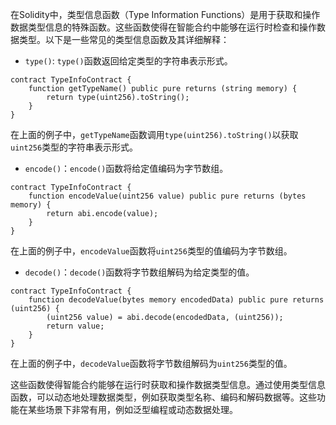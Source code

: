 ﻿在Solidity中，类型信息函数（Type Information Functions）是用于获取和操作数据类型信息的特殊函数。这些函数使得在智能合约中能够在运行时检查和操作数据类型。以下是一些常见的类型信息函数及其详细解释：

- `type()`: `type()`函数返回给定类型的字符串表示形式。

```solidity
contract TypeInfoContract {
    function getTypeName() public pure returns (string memory) {
        return type(uint256).toString();
    }
}
```

在上面的例子中，`getTypeName`函数调用`type(uint256).toString()`以获取`uint256`类型的字符串表示形式。

- `encode()`：`encode()`函数将给定值编码为字节数组。

```solidity
contract TypeInfoContract {
    function encodeValue(uint256 value) public pure returns (bytes memory) {
        return abi.encode(value);
    }
}
```

在上面的例子中，`encodeValue`函数将`uint256`类型的值编码为字节数组。

- `decode()`：`decode()`函数将字节数组解码为给定类型的值。

```solidity
contract TypeInfoContract {
    function decodeValue(bytes memory encodedData) public pure returns (uint256) {
        (uint256 value) = abi.decode(encodedData, (uint256));
        return value;
    }
}
```

在上面的例子中，`decodeValue`函数将字节数组解码为`uint256`类型的值。

这些函数使得智能合约能够在运行时获取和操作数据类型信息。通过使用类型信息函数，可以动态地处理数据类型，例如获取类型名称、编码和解码数据等。这些功能在某些场景下非常有用，例如泛型编程或动态数据处理。

